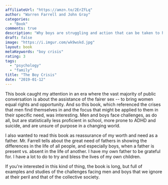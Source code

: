 ```yaml
---
affiliateUrl: "https://amzn.to/2ErZfLq"
author: "Warren Farrell and John Gray"
categories:
  - "Book"
comments: true
description: "Why boys are struggling and action that can be taken to help"
draft: false
image: "https://i.imgur.com/wk9wskd.jpg"
layout: book
metaKeywords: "boy crisis"
rating: 3
tags:
  - "psychology"
  - "family"
title: "The Boy Crisis"
date: "2019-01-12"
---
```


This book caught my attention in an era where the vast majority of public conversation is about the assistance of the fairer sex -- to bring women equal rights and opportunity.  And so this book, which referenced the crises that men find themselves in and the focus that might be applied to them in their specific need, was interesting.  Men and boys face challenges, as do all, but are statistically less proficient in school, more prone to ADHD and suicide, and are unsure of purpose in a changing world. 

I also wanted to read this book as reassurance of my worth and need as a father.  Mr. Farrell tells about the great need of fathers in showing the differences in the life of all people, and especially boys, when a father is present vs. absent in the life of another.  I have my own father to be grateful for.  I have a lot to do to try and bless the lives of my own children.

If you're interested in this kind of thing, the book is long, but full of examples and studies of the challenges facing men and boys that we ignore at their peril and that of the collective society.





